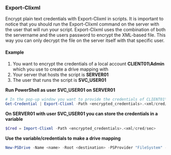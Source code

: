 ### Export-Clixml

Encrypt plain text credentials with Export-Clixml in scripts. It is important to notice that you should run the Export-Clixml command on the server with the user that will run your script. Export-Clixml uses the combination of both the servername and the users password to encrypt the XML-based file. This way you can only decrypt the file on the server itself with that specific user.

#### Example

1. You want to encrypt the credentials of a local account **CLIENT01\Admin** which you use to create a drive mapping with
2. Your server that hosts the script is **SERVER01**
3. The user that runs the script is **SVC_USER01**

**Run PowerShell as user SVC_USER01 on SERVER01**

```powershell
# In the pop-up window you want to provide the credentials of CLIENT01\Admin
Get-Credential | Export-Clixml -Path <encrypted_credentials>.<xml/cred/sec> # Extension doesn't matter
```

**On SERVER01 with user SVC_USER01 you can store the credentials in a variable**

```powershell
$Cred = Import-Clixml -Path <encrypted_credentials>.<xml/cred/sec>
```

**Use the variable/credentials to make a drive mapping**

```powershell
New-PSDrive -Name <name> -Root <destination> -PSProvider "FileSystem" -Credential $Cred
```